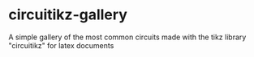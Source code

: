 # circuitikz-gallery
A simple gallery of the most common circuits made with the tikz library "circuitikz" for latex documents
